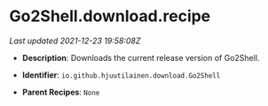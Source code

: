 # Go2Shell.download.recipe

_Last updated 2021-12-23 19:58:08Z_

- **Description**: Downloads the current release version of Go2Shell.

- **Identifier**: `io.github.hjuutilainen.download.Go2Shell`

- **Parent Recipes**: `None`
